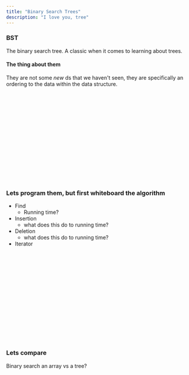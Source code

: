 ```yaml
---
title: "Binary Search Trees"
description: "I love you, tree"
---
```


### BST
The binary search tree.  A classic when it comes to learning about trees.

#### The thing about them
They are not some _new_ ds that we haven't seen, they are specifically an
ordering to the data within the data structure.

<br/>
<br/>
<br/>
<br/>
<br/>
<br/>
<br/>
<br/>
<br/>
<br/>
<br/>
<br/>
<br/>
<br/>

### Lets program them, but first whiteboard the algorithm
* Find
  * Running time?
* Insertion
  * what does this do to running time?
* Deletion
  * what does this do to running time?
* Iterator

<br/>
<br/>
<br/>
<br/>
<br/>
<br/>
<br/>
<br/>
<br/>
<br/>
<br/>
<br/>
<br/>
<br/>

### Lets compare
Binary search an array vs a tree?

<br/>
<br/>
<br/>
<br/>
<br/>
<br/>
<br/>
<br/>
<br/>
<br/>
<br/>
<br/>
<br/>
<br/>

